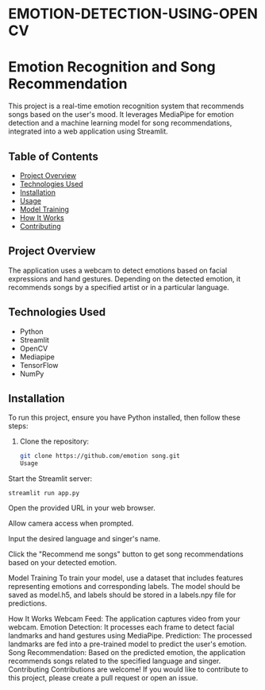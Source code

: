 # EMOTION-DETECTION-USING-OPEN CV
# Emotion Recognition and Song Recommendation

This project is a real-time emotion recognition system that recommends songs based on the user's mood. It leverages MediaPipe for emotion detection and a machine learning model for song recommendations, integrated into a web application using Streamlit.

## Table of Contents

- [Project Overview](#project-overview)
- [Technologies Used](#technologies-used)
- [Installation](#installation)
- [Usage](#usage)
- [Model Training](#model-training)
- [How It Works](#how-it-works)
- [Contributing](#contributing)


## Project Overview

The application uses a webcam to detect emotions based on facial expressions and hand gestures. Depending on the detected emotion, it recommends songs by a specified artist or in a particular language.

## Technologies Used

- Python
- Streamlit
- OpenCV
- Mediapipe
- TensorFlow
- NumPy

## Installation

To run this project, ensure you have Python installed, then follow these steps:

1. Clone the repository:
   ```bash
   git clone https://github.com/emotion song.git
   Usage
Start the Streamlit server:

````
streamlit run app.py
````
Open the provided URL in your web browser.

Allow camera access when prompted.

Input the desired language and singer's name.

Click the "Recommend me songs" button to get song recommendations based on your detected emotion.

Model Training
To train your model, use a dataset that includes features representing emotions and corresponding labels. The model should be saved as model.h5, and labels should be stored in a labels.npy file for predictions.

How It Works
Webcam Feed: The application captures video from your webcam.
Emotion Detection: It processes each frame to detect facial landmarks and hand gestures using MediaPipe.
Prediction: The processed landmarks are fed into a pre-trained model to predict the user's emotion.
Song Recommendation: Based on the predicted emotion, the application recommends songs related to the specified language and singer.
Contributing
Contributions are welcome! If you would like to contribute to this project, please create a pull request or open an issue.
   
